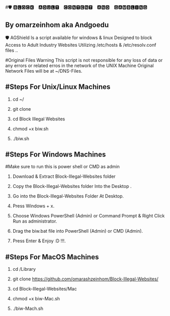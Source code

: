 #🛡️ 🅱🅻🅾🅲🅺 🅰🅳🆄🅻🆃 🅲🅾🅽🆃🅴🅽🆃 🅰🅽🅳 🅶🅰🅼🅱🅻🅸🅽🅶                                                                                           
                                                                                                                                               
By omarzeinhom aka Andgoedu 
---------
🛡️ AGShield Is a script available for windows & linux 
Designed to block Access to Adult Industry Websites Utilizing /etc/hosts & /etc/resolv.conf files ..

#Original Files Warning 
This script is not responsible for any loss of data or any errors or related erros in the network of the UNIX Machine
Original Network Files will be at ~/DNS-Files.


#Steps For Unix/Linux Machines 
-------------------------------------------------

1. cd ~/ 

2. git clone 

3. cd Block Illegal Websites

3. chmod +x biw.sh

4. ./biw.sh


#Steps For Windows Machines 
-------------------------------------------------
#Make sure to run this is power shell or CMD as admin

1.  Download & Extract Block-Illegal-Websites folder

2.  Copy the Block-Illegal-Websites folder Into the Desktop . 

3.  Go into the Block-Illegal-Websites Folder At Desktop.

4.  Press Windows + x.

5.  Choose Windows PowerShell (Admin) or Command Prompt & Right Click Run as administrator.

6.  Drag the biw.bat file into PowerShell (Admin) or CMD (Admin).

7.  Press Enter & Enjoy :D !!!.


#Steps For MacOS Machines 
-------------------------------------------------

1.  cd /Library

2.  git clone https://github.com/omarashzeinhom/Block-Illegal-Websites/

3.  cd Block-Illegal-Websites/Mac

4.  chmod +x biw-Mac.sh

5.  ./biw-Mach.sh



 
